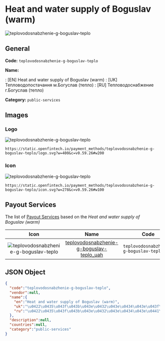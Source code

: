 
# Heat and water supply of Boguslav (warm) 
![teplovodosnabzhenie-g-boguslav-teplo](https://static.openfintech.io/payment_methods/teplovodosnabzhenie-g-boguslav-teplo/logo.svg?w=400&c=v0.59.26#w200)  

## General 
**Code:** `teplovodosnabzhenie-g-boguslav-teplo` 
 
**Name:** 
 
:	[EN] Heat and water supply of Boguslav (warm) 
:	[UK] Тепловодопостачання м.Богуслав (тепло) 
:	[RU] Тепловодоснабжение г.Богуслав (тепло) 
 
**Category:** `public-services` 
 

## Images 

### Logo 
![teplovodosnabzhenie-g-boguslav-teplo](https://static.openfintech.io/payment_methods/teplovodosnabzhenie-g-boguslav-teplo/logo.svg?w=400&c=v0.59.26#w200)  

```
https://static.openfintech.io/payment_methods/teplovodosnabzhenie-g-boguslav-teplo/logo.svg?w=400&c=v0.59.26#w200
```  

### Icon 
![teplovodosnabzhenie-g-boguslav-teplo](https://static.openfintech.io/payment_methods/teplovodosnabzhenie-g-boguslav-teplo/icon.svg?w=278&c=v0.59.26#w100)  

```
https://static.openfintech.io/payment_methods/teplovodosnabzhenie-g-boguslav-teplo/icon.svg?w=278&c=v0.59.26#w100
```  

## Payout Services 
 
The list of [Payout Services](/payout-services/) based on the _Heat and water supply of Boguslav (warm)_ 

|Icon|Name|Code| 
|:---:|:---:|:---:| 
|![teplovodosnabzhenie-g-boguslav-teplo](https://static.openfintech.io/payout_methods/teplovodosnabzhenie-g-boguslav-teplo/icon.png?w=278&c=v0.59.26#w40) |[teplovodosnabzhenie-g-boguslav-teplo_uah](/payout-services/teplovodosnabzhenie-g-boguslav-teplo_uah/)|`teplovodosnabzhenie-g-boguslav-teplo_uah`| 
 

## JSON Object 

```json
{
  "code":"teplovodosnabzhenie-g-boguslav-teplo",
  "vendor":null,
  "name":{
    "en":"Heat and water supply of Boguslav (warm)",
    "uk":"\u0422\u0435\u043f\u043b\u043e\u0432\u043e\u0434\u043e\u043f\u043e\u0441\u0442\u0430\u0447\u0430\u043d\u043d\u044f \u043c.\u0411\u043e\u0433\u0443\u0441\u043b\u0430\u0432 (\u0442\u0435\u043f\u043b\u043e)",
    "ru":"\u0422\u0435\u043f\u043b\u043e\u0432\u043e\u0434\u043e\u0441\u043d\u0430\u0431\u0436\u0435\u043d\u0438\u0435 \u0433.\u0411\u043e\u0433\u0443\u0441\u043b\u0430\u0432 (\u0442\u0435\u043f\u043b\u043e)"
  },
  "description":null,
  "countries":null,
  "category":"public-services"
}
```  

